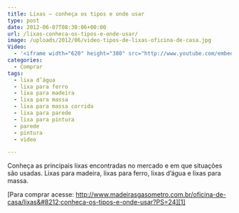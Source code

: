 ```yaml
---
title: Lixas – conheça os tipos e onde usar
type: post
date: 2012-06-07T08:30:06+00:00
url: /lixas-conheca-os-tipos-e-onde-usar/
image: /uploads/2012/06/video-tipos-de-lixas-oficina-de-casa.jpg
Video:
  - '<iframe width="620" height="380" src="http://www.youtube.com/embed/3EZ_7zvlkiY?wmode=transparent" frameborder="0" allowfullscreen></iframe>'
categories:
  - Comprar
tags:
  - lixa d’água
  - lixa para ferro
  - lixa para madeira
  - lixa para massa
  - lixa para massa corrida
  - lixa para parede
  - lixa para pintura
  - parede
  - pintura
  - video

---
```

Conheça as principais lixas encontradas no mercado e em que situações são usadas. Lixas para madeira, lixas para ferro, lixas d’água e lixas para massa.

[Para comprar acesse: http://www.madeirasgasometro.com.br/oficina-de-casa/lixas&#8212;conheca-os-tipos-e-onde-usar?PS=24][1]

 [1]: http://www.madeirasgasometro.com.br/oficina-de-casa/lixas---conheca-os-tipos-e-onde-usar?PS=24
